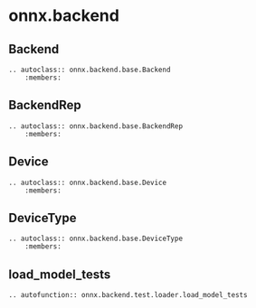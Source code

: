 # onnx.backend

## Backend

```{eval-rst}
.. autoclass:: onnx.backend.base.Backend
    :members:
```

## BackendRep

```{eval-rst}
.. autoclass:: onnx.backend.base.BackendRep
    :members:
```

## Device

```{eval-rst}
.. autoclass:: onnx.backend.base.Device
    :members:
```

## DeviceType

```{eval-rst}
.. autoclass:: onnx.backend.base.DeviceType
    :members:
```

## load_model_tests

```{eval-rst}
.. autofunction:: onnx.backend.test.loader.load_model_tests
```
